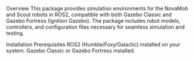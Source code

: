 Overview
This package provides simulation environments for the NovaMob and Scout robots in ROS2, compatible with both Gazebo Classic and Gazebo Fortress (Ignition Gazebo). The package includes robot models, controllers, and configuration files necessary for seamless simulation and testing.

Installation
Prerequisites
ROS2 (Humble/Foxy/Galactic) installed on your system.
Gazebo Classic or Gazebo Fortress installed.
